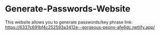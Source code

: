 # Generate-Passwords-Website
This website allows you to generate passwords/key phrase
link: https://6337c691bf4c252593a3412e--gorgeous-peony-afe6dc.netlify.app/
